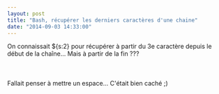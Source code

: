 ```yaml
---
layout: post
title: "Bash, récupérer les derniers caractères d'une chaine"
date: "2014-09-03 14:33:00"
---
```

On connaissait ${s:2} pour récupérer à partir du 3e caractère depuis le début de la chaîne... Mais à partir de la fin ???<br /><br /><script src="http://pastebin.com/embed_js.php?i=ntb2eD36"></script><br /><br />Fallait penser à mettre un espace... C'était bien caché ;)
